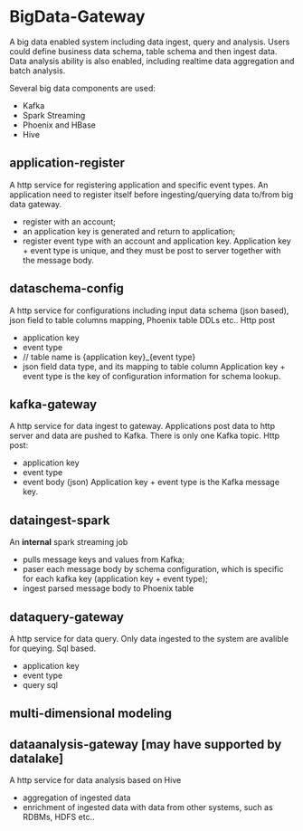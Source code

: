 # BigData-Gateway
A big data enabled system including data ingest, query and analysis.
Users could define business data schema, table schema and then ingest data.
Data analysis ability is also enabled, including realtime data aggregation and batch analysis.

Several big data components are used:
- Kafka
- Spark Streaming
- Phoenix and HBase
- Hive

## application-register
A http service for registering application and specific event types.
An application need to register itself before ingesting/querying data to/from big data gateway.
- register with an account;
- an application key is generated and return to application;
- register event type with an account and application key.
Application key + event type is unique, and they must be post to server together with the message body.

## dataschema-config
A http service for configurations including input data schema (json based), json field to table columns mapping, Phoenix table DDLs etc..
Http post
- application key
- event type
- // table name is {application key}_{event type}
- json field data type, and its mapping to table column
Application key + event type is the key of configuration information for schema lookup.

## kafka-gateway
A http service for data ingest to gateway. Applications post data to http server and data are pushed to Kafka. There is only one Kafka topic. 
Http post:
- application key
- event type
- event body (json)
Application key + event type is the Kafka message key.

## dataingest-spark
An **internal** spark streaming job
- pulls message keys and values from Kafka;
- paser each message body by schema configuration, which is specific for each kafka key (application key + event type);
- ingest parsed message body to Phoenix table

## dataquery-gateway
A http service for data query. Only data ingested to the system are avalible for queying. Sql based.
- application key
- event type
- query sql

## multi-dimensional modeling



## dataanalysis-gateway [may have supported by datalake]
A http service for data analysis based on Hive
- aggregation of ingested data
- enrichment of ingested data with data from other systems, such as RDBMs, HDFS etc..
